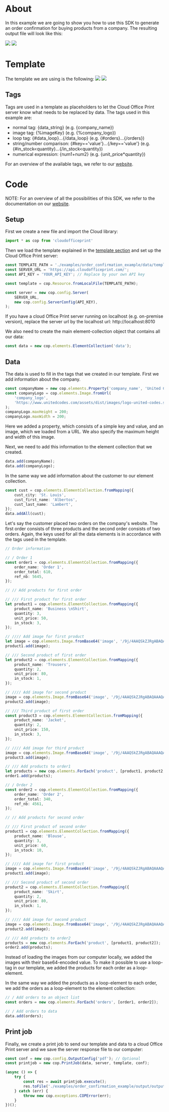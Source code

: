 # About
In this example we are going to show you how to use this SDK to generate an order confirmation for buying products from a company. The resulting output file will look like this:

![](https://raw.githubusercontent.com/United-Codes/cloudofficeprint-javascript/master/examples/order_confirmation_example/imgs/output_imgs/output-1.jpg)
![](https://raw.githubusercontent.com/United-Codes/cloudofficeprint-javascript/master/examples/order_confirmation_example/imgs/output_imgs/output-2.jpg)

# Template
The template we are using is the following:
![](https://raw.githubusercontent.com/United-Codes/cloudofficeprint-javascript/master/examples/order_confirmation_example/imgs/template_imgs/template-1.jpg)
![](https://raw.githubusercontent.com/United-Codes/cloudofficeprint-javascript/master/examples/order_confirmation_example/imgs/template_imgs/template-2.jpg)

## Tags
Tags are used in a template as placeholders to let the Cloud Office Print server know what needs to be replaced by data. The tags used in this example are:
- normal tag: {data_string} (e.g. {company_name})
- image tag: {%imageKey} (e.g. {%company_logo})
- loop tag: {#data_loop}...{/data_loop} (e.g. {#orders}...{/orders})
- string/number comparison: {#key=='value'}...{/key=='value'} (e.g. {#in_stock<quantity}...{/in_stock<quantity})
- numerical expression: {num1+num2} (e.g. {unit_price*quantity})

For an overview of the available tags, we refer to our [website](https://www.cloudofficeprint.com/docs/#tag-overview).

# Code
NOTE: For an overview of all the possibilities of this SDK, we refer to the documentation on our [website](https://cloudofficeprint.com/docs).
## Setup
First we create a new file and import the Cloud library:
```typescript
import * as cop from 'cloudofficeprint'
```

Then we load the template explained in the [template section](#template) and set up the Cloud Office Print server:
```typescript
const TEMPLATE_PATH = './examples/order_confirmation_example/data/template.docx';
const SERVER_URL = 'https://api.cloudofficeprint.com/';
const API_KEY = 'YOUR_API_KEY'; // Replace by your own API key

const template = cop.Resource.fromLocalFile(TEMPLATE_PATH);

const server = new cop.config.Server(
    SERVER_URL,
    new cop.config.ServerConfig(API_KEY),
);
```
If you have a cloud Office Print server running on localhost (e.g. on-premise version), replace the server url by the localhost url: http://localhost:8010

We also need to create the main element-collection object that contains all our data:
```typescript
const data = new cop.elements.ElementCollection('data');
```

## Data
The data is used to fill in the tags that we created in our template. First we add information about the company.
```typescript
const companyName = new cop.elements.Property('company_name', 'United Codes');
const companyLogo = cop.elements.Image.fromUrl(
    'company_logo',
    'https://www.unitedcodes.com/assets/dist/images/logo-united-codes.svg',
);
companyLogo.maxHeight = 200;
companyLogo.maxWidth = 200;
```
Here we added a property, which consists of a simple key and value, and an image, which we loaded from a URL. We also specify the maximum height and width of this image.

Next, we need to add this information to the element collection that we created.
```typescript
data.add(companyName);
data.add(companyLogo);
```

In the same way we add information about the customer to our element collection.
```typescript
const cust = cop.elements.ElementCollection.fromMapping({
    cust_city: 'St. Louis',
    cust_first_name: 'Albertos',
    cust_last_name: 'Lambert',
});
data.addAll(cust);
```

Let's say the customer placed two orders on the company's website. The first order consists of three products and the second order consists of two orders. Again, the keys used for all the data elements is in accordance with the tags used in the template.
```typescript
// Order information

// / Order 1
const order1 = cop.elements.ElementCollection.fromMapping({
    order_name: 'Order 1',
    order_total: 610,
    ref_nb: 5645,
});

// // Add products for first order

// /// First product for first order
let product1 = cop.elements.ElementCollection.fromMapping({
    product_name: 'Business \nShirt',
    quantity: 3,
    unit_price: 50,
    in_stock: 3,
});

// //// Add image for first product
let image = cop.elements.Image.fromBase64('image', '/9j/4AAQSkZJRgABAQAAAQABAAD/2wCEAAkGBhAQDxINEhQPEw8SEBcVEBQUEBAP\r\nFBAQFBAVFhQQFBQXGyYeFxkjGRISHy8gIygsLCwsFR8xNTwqNSYrLCkBCQoKDQoN\r\nGQwOGikeHBgpNSkpKSk0KSwpKSk0MCw0NSkpKSksMikpLC4wKSwqKSkpKSkpKjQ0\r\nKSkpKjYpNCkyKf/AABEIAGgAaAMBIgACEQEDEQH/xAAbAAACAwEBAQAAAAAAAAAA\r\nAAAABQIDBAEHBv/EADgQAAIBAgMEBgYKAwAAAAAAAAABAgMRBBIhBTFBUWFxgZGx\r\n0RMWIlKhwQYyYnKSorLh8PEUQlP/xAAUAQEAAAAAAAAAAAAAAAAAAAAA/8QAFBEB\r\nAAAAAAAAAAAAAAAAAAAAAP/aAAwDAQACEQMRAD8A9xAAAAA43YDNjdpU6P13Z8Et\r\nW+wX+tFPhGfwQlxSdSrObu7y046cLdli+ns52vu62A19ZIe5LvRbS2/Se9Sj1q/g\r\nJqWCbbXItlhcu9PxXwA+lp1VJZk00+KJCfYtVRk6d1qsy15NLTv+A4AAAAAAAAAA\r\nAwbRx7ptRSV2r3fDsF06spJyk29G10dhbtN3qtckl8/mQy6NdAGLA1LeybZbtDBK\r\ni4u5vjVWXM2kubAoouTk1mk8u9ejyp3XCTWvYzXOqorMyFDFQnua6tz67bzLj53Q\r\nGKlXbrqb0TurLgmtPiOqGJnHc9OT1Qow1FucXykvEcTQDTDVs8VLdzXJotMWzZaS\r\nj037/wCjaAAAAAAACTFK9Sb+14JIjF2O1PrS+8/FnUwMmNxcKavLe90Vq5dSFTwO\r\nIxLTlelT4J3Vl1b2+kfwpxTbSV3vfHvJ5uICWv8ARySSdObutybt8UcpzrR0rQlZ\r\nf7LXvtvHaqABmwltJKzXQamRVJJ3sk+jS/XzJsC/Au0+uIwF1DScevxQxAAAAAAA\r\nBFU+tL7z/UyJ2b9qS+0/1M7YATLEiOQ7GNgJJO/C1tAtqSQAdsQJORyIFkXZp8mv\r\nEZiqW4aRd0nzQHQAAAjOVk29yV32EjNtCpanLp07wEyXEsvYqlVUd/8AP5clU1Vu\r\nene7AXU5XSb32JoruSTAkpq9tL8gcjmVXvxOMCRKKIRZK4EhhhneEerwFqZvwUvY\r\n6m/G/wAwNAAAAL9sJuMdbe1ustdBgKts1NYx6G+/+gF0r3XFX1emnwLL8en5lfpl\r\nxaXaV1MZDRZo3bVldcwNiJJlDrHP8gDSpHGzI8dHNk4/tcs9OBoTJJmZV0WKogLT\r\nbs6Wkl0371+wuzGzZsvaa5rwf7gMQAAAWbU2FCvJTbkmlZ21uuHQuIABi9ScM9+d\r\n9sV8jtP6E4WMlJekTTunmW/uAANi2BT96r+JeRx/R+lzqfiXkAAQ9WaV82arf7y8\r\nifq9T96r+KPkcADvq/D36nfHyBbAj79T8vkAASWxV/0qfl8i3C7OySzZ5PTc0l4A\r\nAG0AAD//2Q==');
product1.add(image);

// /// Second product of first order
let product2 = cop.elements.ElementCollection.fromMapping({
    product_name: 'Trousers',
    quantity: 2,
    unit_price: 80,
    in_stock: 1,
});

// //// Add image for second product
image = cop.elements.Image.fromBase64('image', '/9j/4AAQSkZJRgABAQAAAQABAAD/2wBDAAkGBwgHBgkIBwgKCgkLDRYPDQwMDRsU\r\nFRAWIB0iIiAdHx8kKDQsJCYxJx8fLT0tMTU3Ojo6Iys/RD84QzQ5Ojf/2wBDAQoK\r\nCg0MDRoPDxo3JR8lNzc3Nzc3Nzc3Nzc3Nzc3Nzc3Nzc3Nzc3Nzc3Nzc3Nzc3Nzc3\r\nNzc3Nzc3Nzc3Nzc3Nzf/wAARCABoAGgDASIAAhEBAxEB/8QAHAABAQACAwEBAAAA\r\nAAAAAAAAAAcBBQQGCAID/8QAPRAAAQMDAAUHCAgHAAAAAAAAAQACAwQFEQYHEiFB\r\nEyIxUWFxoSMygZGxssHRFBUXQnOiwuEINVJiY5Lw/8QAFgEBAQEAAAAAAAAAAAAA\r\nAAAAAAEC/8QAFhEBAQEAAAAAAAAAAAAAAAAAAAEx/9oADAMBAAIRAxEAPwC4IiIM\r\nrCIg02mV2msWi1zulNyRmpad0kYlBLS7gDgjioH9q+mVRkG5RQ/hUkfxBVE1/wBx\r\nmp9GKKgiJaytqgJSOLWDaA/22fUoZAcwskA+9zh2ZPzVSu1yaw9LZRz9IKvH+OKN\r\nvsYvlmmek4eyV16uLwJBzTOQCenBAxuWjiY1swjxuLNof96Av2iZtU+Cd4dg9+Qi\r\nPUdkucN5tNLcaYERVEYeA7pHWD3HIXOU51J10k1jraF7tptLUbUeTvDXjOPWD61R\r\nlGjiiIgIiIMrCIgysIiCOfxCTbQstM3pHKyeLB81HaPPloXjGDnHYVYtfcYdXWVw\r\nbl3JTA92WKPy+Sq439AcC0+1VHMjOWwv+807JXLi3Pdu3Eg56iuJT+cWg8071ywc\r\nIioajpD9PvEY6DFE71F3zVcUj1GRONZeJgeaI4mEdpLj8FXFFhxRERRERAREQZWE\r\nRBJte0flLHN+Oz3Co5eOZG2TGcOHtVs16szbrPJje2qe3Pez9lFrwM0TtyrNYo3Z\r\n2CuaOhauhf5Nh7ls3bgT1DoKCt6iTmkvO7onjH5SqmpdqIwbZd3jjUs9xVFRqHFE\r\nRAREQZWERBlYREEw16Of9WWho8w1Tye8M3fFRqtbtwFvXn2K068o9qzWx+7m1Z3Z\r\n/sKjFUPJFVm61NAc0+OIOFtXzBpZtea9vVxWotxB5RufvLZAcpA0EZLDgoLPqF/k\r\n91B4VTfcCqKleoUn6tu7DwqGe7+yqijRxREQEREBERAREQTjXfHtWC3yZI2azHfl\r\njvkopVHmY61ateJA0ftw4/Th7jlE6l2B6FUutZbqdxp6qdmTyUzGFvDnB5z+VbKl\r\ndtMeR6WkbwU0coZaux6Qzx9FGKed3aNtzT4OJ9C+WO2XZG8ObvCIsGoZ+YL207nc\r\nrC7HYWu+Sq6iOomqLdI7jS7RxLRh5Hax4H6yrco1BE4ogIiICIiAiIgm+vFubBbn\r\ndVaPccofWuPmbO8g4wrlrxZIdGKJ7Gkhla0uPVzHY8VEWkAgzOGT0AqpVE1QWMT6\r\nFaWzSAbdYx1MMjOyGxkjxf4Kd0+HxjaG9vR3KxainNqtGbzGHDZdXubu4Dk2BSSo\r\npH2+4VFHNukp3uid3tOPgg7hqdcINPI2jOZaWVvsd+lX1eeNVTj9odvA382UHu5N\r\ny9DqEETiiKIiICIiAiIg1mktlh0hsdVaql7o46hoBe0AluCCDv7QugQalLYJM1F3\r\nrXs/pjYxnjvREHdNEtEbXolST09qExE8nKSvmk2nOOMDqHgpppdq20irdIq2uoI6\r\nSaCpnfK3E+y5oJzghwHhlEQdh1eatn2G4C8XeoD65meRihflke00g7Rxzjv7h2qk\r\nIiAiIgIiIP/Z');
product2.add(image);

// /// Third product of first order
const product3 = cop.elements.ElementCollection.fromMapping({
    product_name: 'Jacket',
    quantity: 2,
    unit_price: 150,
    in_stock: 3,
});

// //// Add image for third product
image = cop.elements.Image.fromBase64('image', '/9j/4AAQSkZJRgABAQAAAQABAAD/2wCEAAkGBhQSDRUTExQTExIWFBMZERgVERAV\r\nEhkXExAWGRwVFxQYGygeIxkvHxgUHzAgJTMsLiwsFR4xNTEqNSYrLSsBCQoKBQUF\r\nDQUFDSkYEhgpKSkpKSkpKSkpKSkpKSkpKSkpKSkpKSkpKSkpKSkpKSkpKSkpKSkp\r\nKSkpKSkpKSkpKf/AABEIAGgAaAMBIgACEQEDEQH/xAAcAAEAAgMBAQEAAAAAAAAA\r\nAAAABwgDBAYFAgH/xAA1EAABBAEBBQUGBQUBAAAAAAABAAIDEQQhBQYHEmEiMVGB\r\nkRMUQXGhwSMyQ5KxQmRyk6Iz/8QAFAEBAAAAAAAAAAAAAAAAAAAAAP/EABQRAQAA\r\nAAAAAAAAAAAAAAAAAAD/2gAMAwEAAhEDEQA/AJxREQEREBERARLRAREQEREBERAR\r\nEQEReDv1lui2VkvY4seIjyuBogkgaHx1QaW8nErEw3FhLpZRoWRgGj4OcTQPTU9F\r\nFO+PFjJyXM9g5+KxpvljkdzOsD87xXXRcdJMStO7dqg6s7/5/JXvMw79fauJojrr\r\na9/cjivJjSPZmyTZELq5Do+Rhs3q42W9L+Sj+9PJak8mtoLSbv754mb/AOEoc4Cy\r\nxwLJAPHldqR1Fhe2qn7Mz3xSNkjcWPaba5poghWm2VkmTGikNW+ONxrutzATXqg2\r\nkREBERAREQFynFGYN2Jk3pbWAdS6ZgpdWo2455/Ls+KO9ZJga8RGx30tzPogg9x7\r\n1gL1+6l7qBIa3tGtBqBZ8zXmsTe9BmbNpXosbBZX41pJ+GgWVjKKDMDQVndycjn2\r\nTiO77x4v+YwPsquTS9to6X6lWK4Q7QEmxomjvidJG7585eK6U9qDtEREBERAREQF\r\nBvHLaYdtCOMO5hFDq0EGnSPJN9eUMU5FVg37yPabWy3lv68gFaaMdya/tQaWy8a8\r\nDNl+A90b0t+Q416MXjwnVdXs+Et3cyZCCBLnY7WE9x9lE9xr5W5cswIMkQ7z1+wX\r\n04ar5iOh+evoF++zsoNna2zOSHFyG/llbMx1n9SCZ16eHI+L6qRuBu3XNy34xP4c\r\nrC9os0Hx1qB1bd/4jwXH5GI6TYgcAXDGzO1VmmZUIFnwbzxN83rY4ZZRZtnFN1cn\r\nL+9jm19UFlkREBERAREQCqv759nauYP7mf6yuP3VoFE21eEE+TtLImdLFFDJK5za\r\nDnyUa/poC/NBzm+Lmx7ubKiboHsfK4eLi0En1kd6qO7UhcXoxDNi4bXFzMfEYATV\r\n25zhZrS6Y1Ry96D6jJ1+Z+yyNdqteA9nzP8AAWTmQdvujT9i7WYTX4GO8fHWOV7v\r\n5DR5rxdy7G08TTX3nHr/AHsXW8DcZkuTlxSta+N+O0Oa4W0tEutjzXYjg9HFtGDJ\r\nxpC2JkzHvikt1Bpv8N/f3gaO9UEjoiICIiAiIgIiIIt4mcLZszJOVjva5xY1r43n\r\nlPYFAsd3eRr56qKNqbhZ8JIkxJ/m2MyN/dHYVqUQVbh4dZ3uL8o48gY1zRyljhMW\r\nkG5BHXNyjs69b7gSseztx86bVmJOR4mMsb6voK1CIIs4R8PcrCyJcjJDY+eL2bGB\r\n4c/V7XFzuXsj8tVfx+ClNEQEREBERAREQEREBERAREQEREBERAREQf/Z');
product3.add(image);

// /// Add products to order1
let products = new cop.elements.ForEach('product', [product1, product2, product3]);
order1.add(products);

// / Order 2
const order2 = cop.elements.ElementCollection.fromMapping({
    order_name: 'Order 2',
    order_total: 340,
    ref_nb: 4561,
});

// // Add products for second order

// /// First product of second order
product1 = cop.elements.ElementCollection.fromMapping({
    product_name: 'Blouse',
    quantity: 3,
    unit_price: 60,
    in_stock: 10,
});

// //// Add image for first product
image = cop.elements.Image.fromBase64('image', '/9j/4AAQSkZJRgABAQAAAQABAAD/2wCEAAkGBhAQEBUSExIVFBMWFRIUFxYUGBoU\r\nFxcXGRYYFRgcGhIXICYfFyUlGRcTIS8gJCgpLC0sFx4xNTAqNSk3LCkBCQoKDgwO\r\nGQ8PGiwkHiItKi0vLDU1NSw1Li0vKTQpKSk1KyorNTU1KiwpKSwqNC0sKTQsLSws\r\nLCwpLCw0LCw1LP/AABEIAGgAaAMBIgACEQEDEQH/xAAcAAEAAgMAAwAAAAAAAAAA\r\nAAAABgcDBAUBAgj/xAA3EAABAwIDBAYIBgMAAAAAAAABAAIRAwQSITEHQVFxBQYT\r\nYaHBIiMyQnKBkbEUkqKjstFSYoL/xAAaAQEAAgMBAAAAAAAAAAAAAAAAAwYCBAUB\r\n/8QAJxEAAgICAgADCQAAAAAAAAAAAAECAwQRBRIhMUETIkJRYYGR4fD/2gAMAwEA\r\nAhEDEQA/ALxREQBERAERQfrBtVtrW5Nu2m6qW+05rgGh0xhGRxEQZ+i83okrqna9\r\nQWycIq6qbZKAE/h3/mE+IiVMugOsFC9oitRdLTqDk5piYc3cUTTM7ca2pbnHR00R\r\nF6QBERAEREAREQBcPp3rjaWZw1HkvicDGl7oOkxk2YOpC7ZXz90t0qatzUrH2qlS\r\no6ODQS1on4WtHyWMno3sHGWRNqT8ESTrRtZuHMcKNPsaZBGN3pVSNJEZM1AnPuKg\r\nVhQrvaXPA0kDeAc447966Bql0mZacu8c1lt3mdAMomdY7lC5MtNGHVS/cOUORPcN\r\nSs3QPWS8sKwcPVlwAAgFhbOTXt7tx1GfGVv2tENfU4YgByifPwWK8oYm4d5B+u5F\r\nImuojbHUiyui9rVLJtzRdTOXp0/WMO45e03P4uandrdMqsbUY4OY4BzXDQgqhLam\r\nKjG8PR7yJEnzVnbNrr1T6MmGODmzuDtR9RP/AEs4z29M4HIcdCqDtr/BM0RFKcEI\r\niIAiIgMF/dClSfUIkMY98ccILvJfM76xMnSc48T4r6M6zWtWrZ16VEA1H0nsbJgS\r\n4YdeRKo7pfqRf29Nzn21RxDdaY7UftzGvDcsJHX42UY9tvTPSgC5gIwhrmg9/f4r\r\n3DIGU8Z3fRcSxu8LWNIOMyIPuy4g5HTUqUXVcNafRncAtdrRaKrFKO0ak8DMxnos\r\nj6GIaHLQx5Lxd0iMIYcJg6GM8oWwK7xSLj7QgnzXhNs51gx1OsRIwmXjuI1y5OKn\r\nuzy9BuyGmQ6m8ZcWlpj5earptW4ubgNo0X1HsqEEUmkns51JHs6DM8VY3V3qXfUL\r\nujXAbTptPrGPfLnBwIMNaCARPEZhSxi9pnKzr6/Yzg2t/IspERTlPCIiAIiIAiIg\r\nKN2n2Rb01iOj6VF4+Us+7VhqNmmeRUx2uWDJtq8+mHVKUcWkB+vcW/rKgd3cODIB\r\njcVr2eZb+LlvHTN6mAcPL+l7VWTTqD/U/wBrBQPsmZkDktymBiI4gjwUR1vQ6exy\r\nzP4y8qbuztx83y4/xVtBQfZRbsbb1T75qw7k1oDfu5TlbcfIo+e95EwiIsjSCIiA\r\nIiIAiLwUBVO1XpXHd06IOVJmI/E+D4Na38yheEuDnboWz1ju+2vLipxq1I+Friwf\r\npAWvSE0ncIK15PxLnhV9KYx+htPYYycdMuII71lsb3FhJ13rVovh4aSYOUb93HRK\r\ntDsn65EyFGb+/Un+zi9wXFagffhw5ifIn6Kxgqj6v1sN1RqjeWA8icP2JVuBbFb2\r\niq8vV0v7L4l+giIpDjhERAEREAXgleV4IlAfODvSJJOrnE/MyvWtUJaWN4H7K5bn\r\nZh0e90hj6fcx5Dfk10gchksJ2T9HnXtSOHaQDzgKHoyyQ5SlR1plQ21US0ndnJ1P\r\nMruXlDGIyxaiVYzNlvRw9x8f44zH2nxWw3Z1YAAYKkD2fWP9HkZleOtsmjzFEfBp\r\n/wB9yu+hqhBYM5a9v8grqC41n1Os6RBFKSDIL3OfnxgmPBdoLOEepyORzIZUouCa\r\n0ERFIcwIiIAiIgCIiAIiIAiIgCIiAIiIAiIgP//Z');
product1.add(image);

// /// Second product of second order
product2 = cop.elements.ElementCollection.fromMapping({
    product_name: 'Skirt',
    quantity: 2,
    unit_price: 80,
    in_stock: 1,
});

// //// Add image for second product
image = cop.elements.Image.fromBase64('image', '/9j/4AAQSkZJRgABAQAAAQABAAD/2wBDAAkGBwgHBgkIBwgKCgkLDRYPDQwMDRsU\r\nFRAWIB0iIiAdHx8kKDQsJCYxJx8fLT0tMTU3Ojo6Iys/RD84QzQ5Ojf/2wBDAQoK\r\nCg0MDRoPDxo3JR8lNzc3Nzc3Nzc3Nzc3Nzc3Nzc3Nzc3Nzc3Nzc3Nzc3Nzc3Nzc3\r\nNzc3Nzc3Nzc3Nzc3Nzf/wAARCABoAGgDASIAAhEBAxEB/8QAHAAAAQQDAQAAAAAA\r\nAAAAAAAAAAIDBwgBBAUG/8QAPBAAAQMCAwIKCAMJAAAAAAAAAQACAwQRBQYhBzES\r\nExRhcYKhscHCIjJBUXKBkdIzUpJCRVRzg5SistH/xAAUAQEAAAAAAAAAAAAAAAAA\r\nAAAA/8QAFBEBAAAAAAAAAAAAAAAAAAAAAP/aAAwDAQACEQMRAD8AnFCEIBebxjO2\r\nDYNib8Pr5JmSsa1xc2IuaLi43a9i9Iq77Qq11Xm7FJGuBDZjGOhgDfBBMUefssSf\r\nvVjPjje3vatuPN2XJPVxug607R3qtjpX+3vSDO/n+qCzJzVl4b8cw7+5Z/1NPzjl\r\ntgu7HKA/DMD3KtPKHD3/AFWOPfaw70Fi5toWVohrirX/AMuJ7u5qXg+esDxnEosP\r\noJZnzShxbwoS0aAk6nmCroyRxbqQPmu5k6uNDmfC6kv4LWVLA4j8pPBPYSgsqhCE\r\nAhCEAhCEDdRK2CCSZ/qxtLj0AXVXa6Z09RJM83dI4vcecm5VjM6VPJMqYrKDY8me\r\n0dLhwR3qt0x9IoNd6QUtybKBJb7kDRK9iwgy06rZhJBu02PsPOtUJ+LegtLg9YMQ\r\nwmirAb8fAyT6tBW4vJ7LavlWSqEE3dCXwnquNuwhesQCEIQCEIQeO2r1HEZOnYDb\r\njpY2dvC8qgKU6qadtVRwMGoIL/iVBf8ApaR5lCsm9A2d6bcllJcgwNywd6yNyQ46\r\noFBPRGyZTjCgm7YnU8ZgVdTE6xVXCHQ5o8WlSMoh2G1Nq7FKUn14Y5APhJHmCl5A\r\nIQhAIQhBEm22ovW4bTfkhe89YgeVRTIVIO2Go43NRjv+FTxt73eZR7KgRdYWAUOK\r\nBJNk2TcrL0m6BwFONOqZultcgkHY7VGDOMcd9J6eSPsDvKp4VbNn9VyXOGEy3sDU\r\nNYTzO9HzKyaAQhCAQhCCve0qo5RnDE3X0bIGDqtA8F5CUrtZqqeVZgxKYG4fVSuH\r\nRwiuHJuQNgocdEkb0E6IEuKQCLrLtyQN6BwmwCUwptx0ASo9EHRw2c01ZBUNNjFI\r\n2QfIg+CtWxwexr2m4cLjoVTIvWA96tDleo5XlvC6i9zJSRE9PBF0HUQhCATVVKIK\r\naWZ26NhefkLp1cfN8/J8rYtLexFJIAectI8UFbKhxkkc929xuVqyLekjIJ00Wq6M\r\n2Qa1tVgjRPGMrHFm2iDXcNEkNWwYiVjiigYOruZLYNU7xJShERuQEfrBWM2YVHKM\r\nkYab3MbXxnqvcO6yruyIg3sVO+xt5dlJ7CdGVcgHQQ0+KD3aEIQCTJGyVjmSsa9j\r\nhYtcLg/JCEHCxDJeXcQuZ8Kga4/tQgxH/Gy402yzLkjrtFZGPc2e47QUIQMu2TZe\r\nO6fEB/VZ9qbOyPAv4zEP1x/YhCBJ2Q4JfSvxD6x/alDZHgI31mIHrx/YhCB1uyfL\r\no3y17umZvg1blPszyvCPTo5pj75Kh/gQhCDpUuS8t0rg6LBqThDUF7OH/tdd1jGx\r\nsDI2hrRoGtFgEIQKQhCD/9k=');
product2.add(image);

// /// Add products to order2
products = new cop.elements.ForEach('product', [product1, product2]);
order2.add(products);
```
Instead of loading the images from our computer locally, we added the images with their base64-encoded value. To make it possible to use a loop-tag in our template, we added the products for each order as a loop-element.

In the same way we added the products as a loop-element to each order, we add the orders as a loop-element to the element collection:
```typescript
// / Add orders to an object list
const orders = new cop.elements.ForEach('orders', [order1, order2]);

// / Add orders to data
data.add(orders);
```

## Print job
Finally, we create a print job to send our template and data to a cloud Office Print server and we save the server response file to our computer:
```typescript
const conf = new cop.config.OutputConfig('pdf'); // Optional
const printjob = new cop.PrintJob(data, server, template, conf);

(async () => {
    try {
        const res = await printjob.execute();
        res.toFile('./examples/order_confirmation_example/output/output'); // Save response to output file
    } catch (err) {
        throw new cop.exceptions.COPError(err);
    }
})();
```
